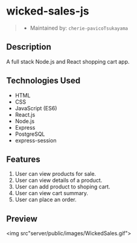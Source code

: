 # wicked-sales-js
> - Maintained by: `cherie-pavicoTsukayama`

## Description
A full stack Node.js and React shopping cart app.

## Technologies Used
  - HTML
  - CSS
  - JavaScript (ES6)
  - React.js
  - Node.js
  - Express
  - PostgreSQL
  - express-session

  ## Features
 1. User can view products for sale.
 1. User can view details of a product.
 1. User can add product to shoping cart.
 1. User can view cart summary.
 1. User can place an order.

 ## Preview
 <img src"server/public/images/WickedSales.gif">

